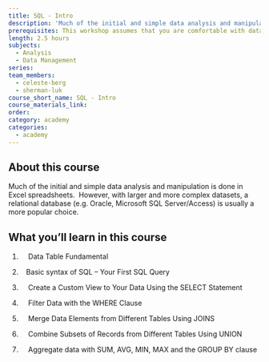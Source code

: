 ```yaml
---
title: SQL - Intro
description: 'Much of the initial and simple data analysis and manipulation is done in Excel spreadsheets. However, with larger and more complex datasets, a relational database (e.g. Oracle, Microsoft SQL Server/Access) is usually a more popular choice.  Structured Query Language, or SQL, is an international standard language for data manipulation in a relational database and is an important skill for data scientists and analysts.  This workshop will introduce you to SQL so you can manipulate your data more elegantly and efficiently.'
prerequisites: This workshop assumes that you are comfortable with data analysis and has manipulated data in Excel.
length: 2.5 hours
subjects:
  - Analysis
  - Data Management
series:
team_members:
  - celeste-berg
  - sherman-luk
course_short_name: SQL - Intro
course_materials_link:
order:
category: academy
categories:
  - academy
---
```



## About this course

Much of the initial and simple data analysis and manipulation is done in Excel spreadsheets.  However, with larger and more complex datasets, a relational database (e.g. Oracle, Microsoft SQL Server/Access) is usually a more popular choice.

## What you’ll learn in this course

1)     Data Table Fundamental

2)    Basic syntax of SQL – Your First SQL Query

3)     Create a Custom View to Your Data Using the SELECT Statement

4)     Filter Data with the WHERE Clause

5)     Merge Data Elements from Different Tables Using JOINS

6)     Combine Subsets of Records from Different Tables Using UNION

7)     Aggregate data with SUM, AVG, MIN, MAX and the GROUP BY clause